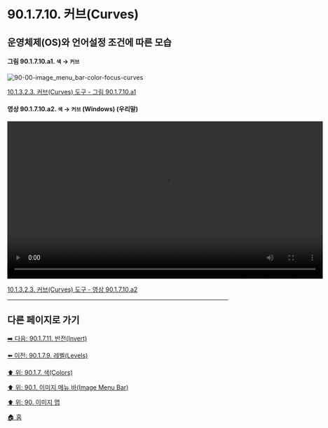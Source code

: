 # 90.1.7.10. 커브(Curves)
## 운영체제(OS)와 언어설정 조건에 따른 모습

<a id="90-01-07-10-a1"></a>

#### 그림 90.1.7.10.a1. `색` → `커브`
![90-00-image_menu_bar-color-focus-curves](https://github.com/wonder13662/gimp/assets/15767104/ed25c24a-469b-4589-bad6-fe663acf08a6)

[10.1.3.2.3. 커브(Curves) 도구 - 그림 90.1.7.10.a1](./10-01-03-02-03-curve.md#90-01-07-10-a1)

<a id="90-01-07-10-a2"></a>

#### 영상 90.1.7.10.a2. `색` → `커브` (Windows) (우리말)
<video controls="controls" width="720" src="https://github.com/wonder13662/gimp/assets/15767104/a8c0b9c8-608c-43a1-bac8-f0cf2506f571"></video>

[10.1.3.2.3. 커브(Curves) 도구 - 영상 90.1.7.10.a2](./10-01-03-02-03-curve.md#90-01-07-10-a2)

***

## 다른 페이지로 가기

[➡️ 다음: 90.1.7.11. 반전(Invert)](./90-01-07-colorsx-11-invert.md)

[⬅️ 이전: 90.1.7.9. 레벨(Levels)](./90-01-07-colorsx-09-levels.md)

[⬆️ 위: 90.1.7. 색(Colors)](./90-01-07-colors.md)

[⬆️ 위: 90.1. 이미지 메뉴 바(Image Menu Bar)](./90-01-00-image-menu-bar.md)

[⬆️ 위: 90. 이미지 맵](./90-00-image-map.md)

[🏠 홈](./00-home.md)